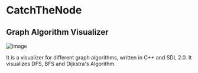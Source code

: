 # CatchTheNode
## Graph Algorithm Visualizer

![image](https://github.com/AvinashAryal/CatchTheNode/assets/72702058/81e7f462-2a5e-4dbc-a992-56c416d1c3e4)

It is a visualizer for different graph algorithms, written in C++ and SDL 2.0. It visualizes DFS, BFS and Dijkstra's Algorithm.


